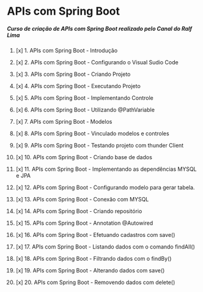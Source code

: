 # APIs com Spring Boot

##### Curso de criação de APIs com Spring Boot realizado pelo Canal do Ralf Lima

1. [x] 1. APIs com Spring Boot - Introdução

2. [x] 2. APIs com Spring Boot - Configurando o Visual Sudio Code

3. [x] 3. APIs com Spring Boot - Criando Projeto

4. [x] 4. APIs com Spring Boot - Executando Projeto

5. [x] 5. APIs com Spring Boot - Implementando Controle

6. [x] 6. APIs com Spring Boot - Utilizando @PathVariable

7. [x] 7. APIs com Spring Boot - Modelos

8. [x] 8. APIs com Spring Boot - Vinculado modelos e controles

9. [x] 9. APIs com Spring Boot - Testando projeto com thunder Client

10. [x] 10. APIs com Spring Boot - Criando base de dados

11. [x] 11. APIs com Spring Boot - Implementando as dependências MYSQL e JPA

12. [x] 12. APIs com Spring Boot - Configurando modelo para gerar tabela.

13. [x] 13. APIs com Spring Boot - Conexão com MYSQL

14. [x] 14. APIs com Spring Boot - Criando repositório

15. [x] 15. APIs com Spring Boot - Annotation @Autowired

16. [x] 16. APIs com Spring Boot - Efetuando cadastros com save()

17. [x] 17. APIs com Spring Boot - Listando dados com o comando findAll()

18. [x] 18. APIs com Spring Boot - Filtrando dados com o findBy()

19. [x] 19. APIs com Spring Boot - Alterando dados com save()

20. [x] 20. APIs com Spring Boot - Removendo dados com delete()
